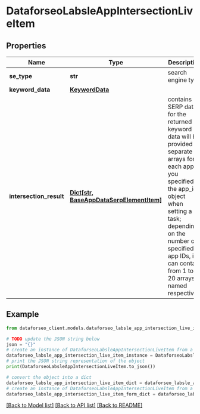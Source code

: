# DataforseoLabsleAppIntersectionLiveItem


## Properties

Name | Type | Description | Notes
------------ | ------------- | ------------- | -------------
**se_type** | **str** | search engine type | [optional] 
**keyword_data** | [**KeywordData**](KeywordData.md) |  | [optional] 
**intersection_result** | [**Dict[str, BaseAppDataSerpElementItem]**](BaseAppDataSerpElementItem.md) | contains SERP data for the returned keyword data will be provided in separate arrays for each app ID you specified in the app_ids object when setting a task; depending on the number of specified app IDs, it can contain from 1 to 20 arrays named respectively | [optional] 

## Example

```python
from dataforseo_client.models.dataforseo_labsle_app_intersection_live_item import DataforseoLabsleAppIntersectionLiveItem

# TODO update the JSON string below
json = "{}"
# create an instance of DataforseoLabsleAppIntersectionLiveItem from a JSON string
dataforseo_labsle_app_intersection_live_item_instance = DataforseoLabsleAppIntersectionLiveItem.from_json(json)
# print the JSON string representation of the object
print(DataforseoLabsleAppIntersectionLiveItem.to_json())

# convert the object into a dict
dataforseo_labsle_app_intersection_live_item_dict = dataforseo_labsle_app_intersection_live_item_instance.to_dict()
# create an instance of DataforseoLabsleAppIntersectionLiveItem from a dict
dataforseo_labsle_app_intersection_live_item_form_dict = dataforseo_labsle_app_intersection_live_item.from_dict(dataforseo_labsle_app_intersection_live_item_dict)
```
[[Back to Model list]](../README.md#documentation-for-models) [[Back to API list]](../README.md#documentation-for-api-endpoints) [[Back to README]](../README.md)



